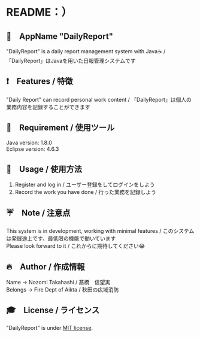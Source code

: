 # README：）

## 📱　AppName "DailyReport"
 
"DailyReport" is a daily report management system with Java☕️ / 「DailyReport」はJavaを用いた日報管理システムです
 
## ❗️　Features / 特徴
 
"Daily Report" can record personal work content / 「DailyReport」は個人の業務内容を記録することができます
 
## 🔨　Requirement / 使用ツール

Java version: 1.8.0  
Eclipse version: 4.6.3
 
## 📗　Usage / 使用方法

1. Register and log in / ユーザー登録をしてログインをしよう  
2. Record the work you have done / 行った業務を記録しよう
 
## ☔️　Note / 注意点
 
This system is in development, working with minimal features / このシステムは発展途上です、最低限の機能で動いています  
Please look forward to it / これからに期待してください😂

## 🔥　Author / 作成情報
 
Name → Nozomi Takahashi / 髙橋　信望実  
Belongs → Fire Dept of Aikta / 秋田の広域消防
 
## 🎓　License / ライセンス
 
"DailyReport" is under [MIT license](https://en.wikipedia.org/wiki/MIT_License).
